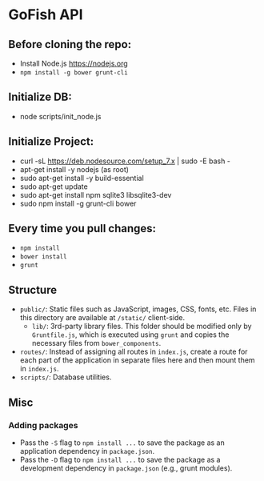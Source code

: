 # GoFish API

## Before cloning the repo:

* Install Node.js https://nodejs.org
* `npm install -g bower grunt-cli`

## Initialize DB:
* node scripts/init_node.js

## Initialize Project:
* curl -sL https://deb.nodesource.com/setup_7.x | sudo -E bash -
* apt-get install -y nodejs (as root)
* sudo apt-get install -y build-essential
* sudo apt-get update
* sudo apt-get install npm sqlite3 libsqlite3-dev
* sudo npm install -g grunt-cli bower

## Every time you pull changes:

* `npm install`
* `bower install`
* `grunt` 

## Structure

* `public/`: Static files such as JavaScript, images, CSS, fonts, etc. Files
  in this directory are available at `/static/` client-side.
  * `lib/`: 3rd-party library files. This folder should be modified only
    by `Gruntfile.js`, which is executed using `grunt` and copies the necessary
    files from `bower_components`.
* `routes/`: Instead of assigning all routes in `index.js`, create a route
for each part of the application in separate files here and then
mount them in `index.js`.
* `scripts/`: Database utilities.

## Misc

### Adding packages

* Pass the `-S` flag to `npm install ...` to save the package as an application
  dependency in `package.json`.
* Pass the `-D` flag to `npm install ...` to save the package as a development
  dependency in `package.json` (e.g., grunt modules).
